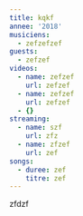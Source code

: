 ```yaml
---
title: kqkf
annee: '2018'
musiciens:
  - zefzefzef
guests:
  - zefzef
videos:
  - name: zefzef
    url: zefzef
  - name: zefzef
    url: zefzef
  - {}
streaming:
  - name: szf
    url: zfz
  - name: zfzef
    url: zef
songs:
  - duree: zef
    titre: zef
---
```

zfdzf
